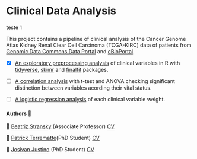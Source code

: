 # Clinical Data Analysis
teste 1

This project contains a pipeline of clinical analysis of the Cancer Genome Atlas Kidney Renal Clear Cell Carcinoma (TCGA-KIRC) data of patients from [Genomic Data Commons Data Portal](https://portal.gdc.cancer.gov/exploration?filters=%7B%22op%22%3A%22and%22%2C%22content%22%3A%5B%7B%22op%22%3A%22in%22%2C%22content%22%3A%7B%22field%22%3A%22cases.project.project_id%22%2C%22value%22%3A%5B%22TCGA-KIRC%22%5D%7D%7D%5D%7D) and [cBioPortal](https://www.cbioportal.org/study/summary?id=kirp_tcga).

- [x] [An exploratory preprocessing analysis](analysis/1.preprocessing.md) of clinical variables in R with [tidyverse](https://www.tidyverse.org/), [skimr](https://github.com/ropensci/skimr) and [finalfit](https://github.com/ewenharrison/finalfit) packages.
- [ ] [A correlation analysis](analysis/2.correlation.md) with t-test and ANOVA checking significant distinction  between variables acording their vital status.
- [ ] [A logistic regression analysis](analysis/3.logistic_regression.md) of each clinical variable weight.


#### Authors :busts_in_silhouette:

 :bust_in_silhouette: [Beatriz Stransky](https://github.com/bia-stransky) (Associate Professor) [CV](http://lattes.cnpq.br/3142264445097872)
 
 :bust_in_silhouette: [Patrick Terrematte](https://github.com/terrematte)(PhD Student) [CV](http://lattes.cnpq.br/6470296449367089)
 
 :bust_in_silhouette: [Josivan Justino](https://github.com/Josivan-br) (PhD Student) [CV](http://lattes.cnpq.br/4497357102512154)







